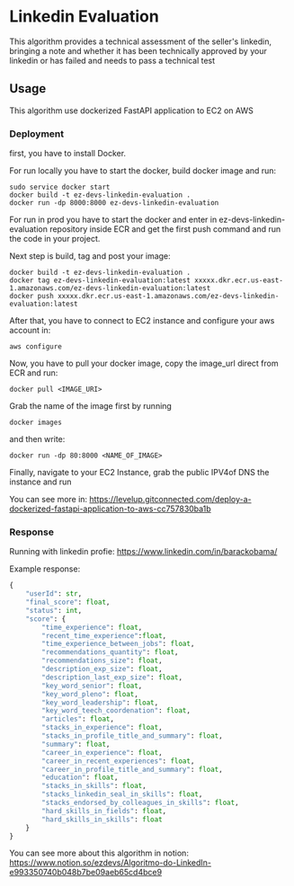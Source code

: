 # Linkedin Evaluation
This algorithm provides a technical assessment of the seller's linkedin, bringing a note and whether it has been technically approved by your linkedin or has failed and needs to pass a technical test
## Usage
This algorithm use dockerized FastAPI application to EC2 on AWS
### Deployment 
first, you have to install Docker. 

For run locally you have to start the docker, build docker image and run:
```
sudo service docker start
docker build -t ez-devs-linkedin-evaluation .
docker run -dp 8000:8000 ez-devs-linkedin-evaluation
```
For run in prod you have to start the docker and enter in ez-devs-linkedin-evaluation repository inside ECR and get the first push command and run the code in your project.

Next step is build, tag and post your image:
```
docker build -t ez-devs-linkedin-evaluation .
docker tag ez-devs-linkedin-evaluation:latest xxxxx.dkr.ecr.us-east-1.amazonaws.com/ez-devs-linkedin-evaluation:latest
docker push xxxxx.dkr.ecr.us-east-1.amazonaws.com/ez-devs-linkedin-evaluation:latest
```
After that, you have to connect to EC2 instance and configure your aws account in:
```
aws configure
```
Now, you have to pull your docker image, copy the image_url direct from ECR and run:
```
docker pull <IMAGE_URI> 
```
Grab the name of the image first by running 
```
docker images
```
and then write:
```
docker run -dp 80:8000 <NAME_OF_IMAGE>
```
Finally, navigate to your EC2 Instance, grab the public IPV4of DNS the instance and run

You can see more in: https://levelup.gitconnected.com/deploy-a-dockerized-fastapi-application-to-aws-cc757830ba1b

### Response
Running with linkedin profie: https://www.linkedin.com/in/barackobama/

Example response:
```python
{
    "userId": str,
    "final_score": float,
    "status": int,
    "score": {
        "time_experience": float,
        "recent_time_experience":float,
        "time_experience_between_jobs": float,
        "recommendations_quantity": float,
        "recommendations_size": float,
        "description_exp_size": float,
        "description_last_exp_size": float,
        "key_word_senior": float,
        "key_word_pleno": float,
        "key_word_leadership": float,
        "key_word_teech_coordenation": float,
        "articles": float,
        "stacks_in_experience": float,
        "stacks_in_profile_title_and_summary": float,
        "summary": float,
        "career_in_experience": float,
        "career_in_recent_experiences": float,
        "career_in_profile_title_and_summary": float,
        "education": float,
        "stacks_in_skills": float,
        "stacks_linkedin_seal_in_skills": float,
        "stacks_endorsed_by_colleagues_in_skills": float,
        "hard_skills_in_fields": float,
        "hard_skills_in_skills": float
    }
}
```

You can see more about this algorithm in notion:
https://www.notion.so/ezdevs/Algoritmo-do-LinkedIn-e993350740b048b7be09aeb65cd4bce9